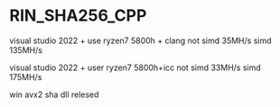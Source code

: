 # RIN_SHA256_CPP
visual studio 2022 +
use ryzen7 5800h + clang
not simd 35MH/s 
simd 135MH/s

visual studio 2022 +
user ryzen7 5800h+icc
not simd 33MH/s
simd 175MH/s

win avx2 sha dll relesed
